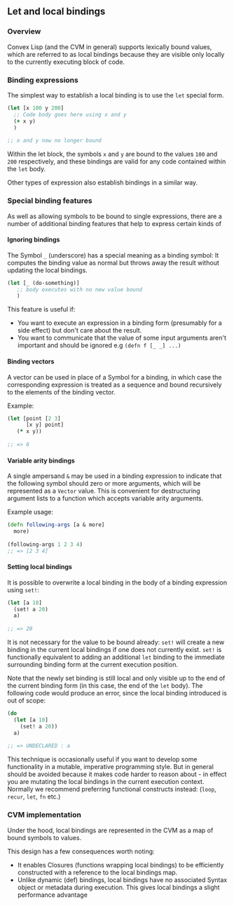 ## Let and local bindings

### Overview

Convex Lisp (and the CVM in general) supports lexically bound values, which are referred to as local bindings because they are visible only locally to the currently executing block of code.

### Binding expressions

The simplest way to establish a local binding is to use the `let` special form.

```clojure
(let [x 100 y 200]
  ;; Code body goes here using x and y
  (+ x y)
  )
  
;; x and y now no longer bound
```

Within the let block, the symbols `x` and `y` are bound to the values `100` and `200` respectively, and these bindings are valid for any code contained within the `let`	 body.

Other types of expression also establish bindings in a similar way.

### Special binding features

As well as allowing symbols to be bound to single expressions, there are a number of additional binding features that help to express certain kinds of 

#### Ignoring bindings

The Symbol `_` (underscore) has a special meaning as a binding symbol: It computes the binding value as normal but throws away the result without updating the local bindings.

```clojure
(let [_ (do-something)]
   ;; body executes with no new value bound
   )
```

This feature is useful if:

- You want to execute an expression in a binding form (presumably for a side effect) but don't care about the result.
- You want to communicate that the value of some input arguments aren't important and should be ignored e.g `(defn f [_ _] ...)`

#### Binding vectors

A vector can be used in place of a Symbol for a binding, in which case the corresponding expression is treated as a sequence and bound recursively to the elements of the binding vector.

Example:


```clojure
(let [point [2 3]
      [x y] point]
   (* x y))
   
;; => 6
```


#### Variable arity bindings

A single ampersand `&` may be used in a binding expression to indicate that the following symbol should zero or more arguments, which will be represented as a `Vector` value. This is convenient for destructuring argument lists to a function which accepts variable arity arguments.

Example usage:

```clojure
(defn following-args [a & more] 
  more)
  
(following-args 1 2 3 4) 
;; => [2 3 4]
```

#### Setting local bindings

It is possible to overwrite a local binding in the body of a binding expression using `set!`:

```clojure
(let [a 10]
  (set! a 20)
  a)
  
;; => 20
```

It is not necessary for the value to be bound already: `set!` will create a new binding in the current local bindings if one does not currently exist. `set!` is functionally equivalent to adding an additional `let` binding to the immediate surrounding binding form at the current execution position.

Note that the newly set binding is still local and only visible up to the end of the current binding form (in this case, the end of the `let` body). The following code would produce an error, since the local binding introduced is out of scope:

```clojure
(do
  (let [a 10]
    (set! a 20))
  a)
  
;; => UNDECLARED : a
```

This technique is occasionally useful if you want to develop some functionality in a mutable, imperative programming style. But in general should be avoided because it makes code harder to reason about - in effect you are mutating the local bindings in the current execution context. Normally we recommend preferring functional constructs instead: (`loop`, `recur`, `let`, `fn` etc.)



### CVM implementation

Under the hood, local bindings are represented in the CVM as a map of bound symbols to values.

This design has a few consequences worth noting:

- It enables Closures (functions wrapping local bindings) to be efficiently constructed with a reference to the local bindings map.
- Unlike dynamic (def) bindings, local bindings have no associated Syntax object or metadata during execution. This gives local bindings a slight performance advantage

